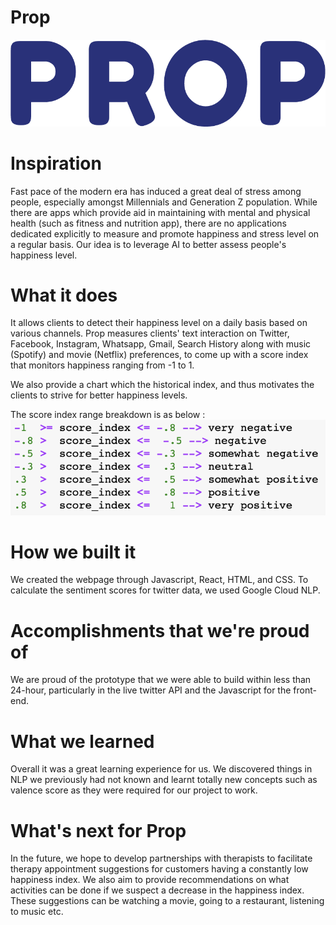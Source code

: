 # Prop

![alt text](https://github.com/jsiwu94/dubhacks/blob/master/72161681_455228788672444_4484030811477114880_n.png)


# Inspiration
Fast pace of the modern era has induced a great deal of stress among people, especially amongst Millennials and Generation Z population. While there are apps which provide aid in maintaining with mental and physical health (such as fitness and nutrition app), there are no applications dedicated explicitly to measure and promote happiness and stress level on a regular basis. 
Our idea is to leverage AI to better assess people's happiness level.

# What it does
It allows clients to detect their happiness level on a daily basis based on various channels. Prop measures clients' text interaction on Twitter, Facebook, Instagram, Whatsapp, Gmail, Search History along with music (Spotify) and movie (Netflix) preferences, to come up with a score index that monitors happiness ranging from -1 to 1.

We also provide a chart which the historical index, and thus motivates the clients to strive for better happiness levels.

The score index range breakdown is as below :
![alt text](https://github.com/jsiwu94/dubhacks/blob/master/Screen%20Shot%202019-10-13%20at%205.00.03%20AM.png)


# How we built it
We created the webpage through Javascript, React, HTML, and CSS. 
To calculate the sentiment scores for twitter data, we used Google Cloud NLP.


# Accomplishments that we're proud of
We are proud of the prototype that we were able to build within less than 24-hour, particularly in the live twitter API and the Javascript for the front-end.

# What we learned
Overall it was a great learning experience for us. We discovered things in NLP we previously had not known and learnt totally new concepts such as valence score as they were required for our project to work.

# What's next for Prop
In the future, we hope to develop partnerships with therapists to facilitate therapy appointment suggestions for customers having a constantly low happiness index. We also aim to provide recommendations on what activities can be done if we suspect a decrease in the happiness index. These suggestions can be watching a movie, going to a restaurant, listening to music etc. 
